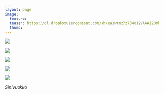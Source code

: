 ```yaml
---
layout: page
image:
  feature:
  teaser: https://dl.dropboxusercontent.com/sh/ea1wtnz7z734o12/AAAi28mbgfr04C2y5aCLEFpAa/luontokuvat/kev%C3%A4t/DS15859-245px.jpg
  thumb:
---
```


[![](https://dl.dropboxusercontent.com/sh/ea1wtnz7z734o12/AACTBCU7jiTo9LfU9f2nwLXua/luontokuvat/kev%C3%A4t/DS15852-800px.jpg)](https://dl.dropboxusercontent.com/sh/ea1wtnz7z734o12/AAB5MzwyUpd0cIa2lJZG194Na/luontokuvat/kev%C3%A4t/DS15852.jpg)

[![](https://dl.dropboxusercontent.com/sh/ea1wtnz7z734o12/AAB8A7jwn9Rvjlvl0L85S0bEa/luontokuvat/kev%C3%A4t/DS15854-800px.jpg)](https://dl.dropboxusercontent.com/sh/ea1wtnz7z734o12/AAAWpZcvhDZ9d9Rfl6JoMw_Oa/luontokuvat/kev%C3%A4t/DS15854.jpg)

[![](https://dl.dropboxusercontent.com/sh/ea1wtnz7z734o12/AAC3AaHicTjz5MYaB6fx7dEKa/luontokuvat/kev%C3%A4t/DS15856-800px.jpg)](https://dl.dropboxusercontent.com/sh/ea1wtnz7z734o12/AAATaUYdxkajew198QwE4wZpa/luontokuvat/kev%C3%A4t/DS15856.jpg)

[![](https://dl.dropboxusercontent.com/sh/ea1wtnz7z734o12/AAA9rNFb0CbqxbjUx3cZM5qTa/luontokuvat/kev%C3%A4t/DS15859-800px.jpg)](https://dl.dropboxusercontent.com/sh/ea1wtnz7z734o12/AACletEBOyPPXagk7ipuC1h0a/luontokuvat/kev%C3%A4t/DS15859.jpg)

[![](https://dl.dropboxusercontent.com/sh/ea1wtnz7z734o12/AACHmyo9gtIBuhJm2M1HEFWta/luontokuvat/kev%C3%A4t/DS15862-800px.jpg)](https://dl.dropboxusercontent.com/sh/ea1wtnz7z734o12/AADMG23M0CUv8Xa-fcu6Y6kwa/luontokuvat/kev%C3%A4t/DS15862.jpg)

*Sinivuokko*
